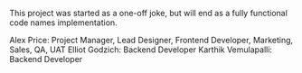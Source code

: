 This project was started as a one-off joke, but will end as a fully functional code names implementation.

Alex Price: Project Manager, Lead Designer, Frontend Developer, Marketing, Sales, QA, UAT
Elliot Godzich: Backend Developer
Karthik Vemulapalli: Backend Developer
